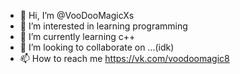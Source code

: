 - 👋 Hi, I’m @VooDooMagicXs
- 👀 I’m interested in learning programming
- 🌱 I’m currently learning с++
- 💞️ I’m looking to collaborate on ...(idk)
- 📫 How to reach me https://vk.com/voodoomagic8

<!---
VooDooMagicXs/VooDooMagicXs is a ✨ special ✨ repository because its `README.md` (this file) appears on your GitHub profile.
You can click the Preview link to take a look at your changes.
--->
